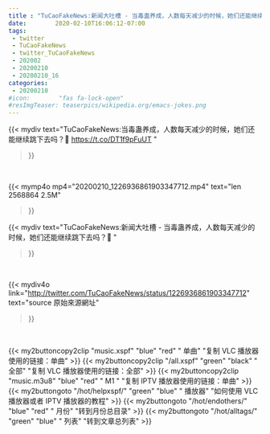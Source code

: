 ```yaml
---
title : "TuCaoFakeNews:新闻大吐槽 - 当毒蛊养成，人数每天减少的时候，她们还能继续跳下去吗？🥶 "
date:        2020-02-10T16:06:12-07:00
tags:
 - twitter
 - TuCaoFakeNews
 - twitter_TuCaoFakeNews
 - 202002
 - 20200210
 - 20200210_16
categories:
 - 20200210
#icon:        "fas fa-lock-open"
#resImgTeaser: teaserpics/wikipedia.org/emacs-jokes.png
---
```


{{< mydiv text="TuCaoFakeNews:当毒蛊养成，人数每天减少的时候，她们还能继续跳下去吗？🥶   https://t.co/DT1f9pFuUT "
>}}
<br>


{{< mymp4o mp4="20200210_1226936861903347712.mp4"
text="len 2568864    2.5M"
>}}


{{< mydiv text="TuCaoFakeNews:新闻大吐槽 - 当毒蛊养成，人数每天减少的时候，她们还能继续跳下去吗？🥶 "
>}}
<br>

{{< mydiv4o link="http://twitter.com/TuCaoFakeNews/status/1226936861903347712"
text="source 原始來源網址"
>}}


<br>



{{< my2buttoncopy2clip "music.xspf"        "blue"   "red"    " 单曲"  "复制 VLC 播放器使用的链接：单曲" >}} {{< my2buttoncopy2clip "/all.xspf"         "green"  "black"  " 全部"  "复制 VLC 播放器使用的链接：全部" >}} {{< my2buttoncopy2clip "music.m3u8"        "blue"   "red"    " M1 "    "复制 IPTV 播放器使用的链接：单曲" >}} {{< my2buttongoto      "/hot/helpxspf/"    "green"  "blue"   " 播放器" "如何使用 VLC 播放器或者 IPTV 播放器的教程" >}} {{< my2buttongoto      "/hot/endothers/"   "blue"   "red"    " 月份"   "转到月份总目录" >}} {{< my2buttongoto      "/hot/alltags/"     "green"  "blue"   " 列表"   "转到文章总列表" >}} 
